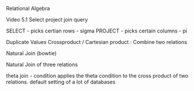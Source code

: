 Relational Algebra 

Video 5.1
Select project join 
query

SELECT - picks certian rows - sigma 
PROJECT - picks certain columns -  pi

Duplicate Values
Crossproduct / Cartesian product : Combine two relations

Natural Join (bowtie)

Natural Join of three relations

theta join - condition
applies the theta condition to the cross product of two relations.
default setting of a lot of databases
